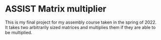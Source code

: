 # ASSIST Matrix multiplier
This is my final project for my assembly course taken in the spring of 2022. It takes two arbitrarily sized matrices and multiplies them if they are able to be multiplied.
